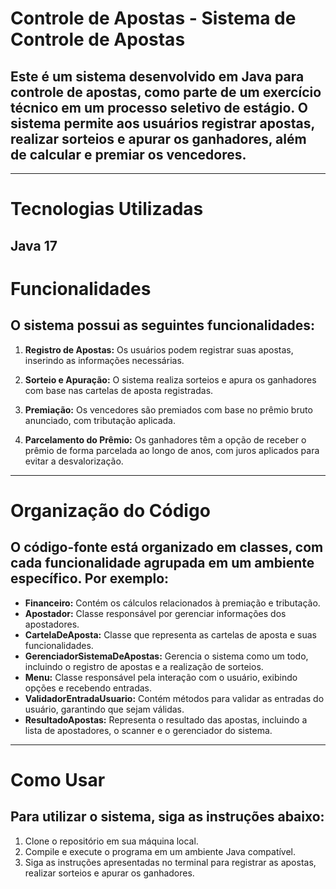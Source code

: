 # **Controle de Apostas - Sistema de Controle de Apostas**
## Este é um sistema desenvolvido em Java para controle de apostas, como parte de um exercício técnico em um processo seletivo de estágio. O sistema permite aos usuários registrar apostas, realizar sorteios e apurar os ganhadores, além de calcular e premiar os vencedores.
---
# Tecnologias Utilizadas
Java 17
---
# Funcionalidades
## O sistema possui as seguintes funcionalidades:

1. **Registro de Apostas:** Os usuários podem registrar suas apostas, inserindo as informações necessárias.

2. **Sorteio e Apuração:** O sistema realiza sorteios e apura os ganhadores com base nas cartelas de aposta registradas.

3. **Premiação:** Os vencedores são premiados com base no prêmio bruto anunciado, com tributação aplicada.

4. **Parcelamento do Prêmio:** Os ganhadores têm a opção de receber o prêmio de forma parcelada ao longo de anos, com juros aplicados para evitar a desvalorização.
---
# Organização do Código
## O código-fonte está organizado em classes, com cada funcionalidade agrupada em um ambiente específico. Por exemplo:

* **Financeiro:** Contém os cálculos relacionados à premiação e tributação.
* **Apostador:** Classe responsável por gerenciar informações dos apostadores.
* **CartelaDeAposta:** Classe que representa as cartelas de aposta e suas funcionalidades.
* **GerenciadorSistemaDeApostas:** Gerencia o sistema como um todo, incluindo o registro de apostas e a realização de sorteios.
* **Menu:** Classe responsável pela interação com o usuário, exibindo opções e recebendo entradas.
* **ValidadorEntradaUsuario:** Contém métodos para validar as entradas do usuário, garantindo que sejam válidas.
* **ResultadoApostas:** Representa o resultado das apostas, incluindo a lista de apostadores, o scanner e o gerenciador do sistema.
---
# Como Usar
## Para utilizar o sistema, siga as instruções abaixo:

1. Clone o repositório em sua máquina local.
2. Compile e execute o programa em um ambiente Java compatível.
3. Siga as instruções apresentadas no terminal para registrar as apostas, realizar sorteios e apurar os ganhadores.